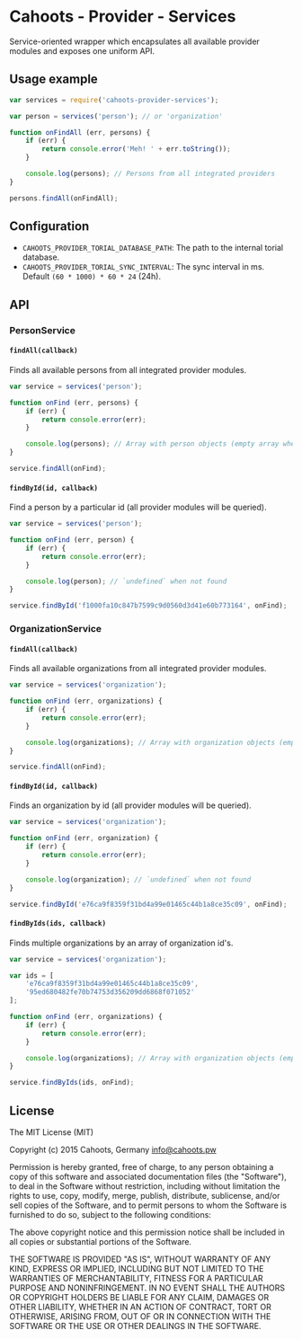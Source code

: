 # Cahoots - Provider - Services

Service-oriented wrapper which encapsulates all available provider modules and exposes one uniform API.

## Usage example

```js
var services = require('cahoots-provider-services');

var person = services('person'); // or 'organization'

function onFindAll (err, persons) {
	if (err) {
		return console.error('Meh! ' + err.toString());
	}

	console.log(persons); // Persons from all integrated providers
}

persons.findAll(onFindAll);
```

## Configuration

  * `CAHOOTS_PROVIDER_TORIAL_DATABASE_PATH`: The path to the internal torial database.
  * `CAHOOTS_PROVIDER_TORIAL_SYNC_INTERVAL`: The sync interval in ms. Default `(60 * 1000) * 60 * 24` (24h).

## API

### PersonService

#### `findAll(callback)`

Finds all available persons from all integrated provider modules.

```js
var service = services('person');

function onFind (err, persons) {
    if (err) {
        return console.error(err);
    }

    console.log(persons); // Array with person objects (empty array when no person available).
}

service.findAll(onFind);
```

#### `findById(id, callback)`

Find a person by a particular id (all provider modules will be queried).

```js
var service = services('person');

function onFind (err, person) {
    if (err) {
        return console.error(err);
    }

    console.log(person); // `undefined` when not found
}

service.findById('f1000fa10c847b7599c9d0560d3d41e60b773164', onFind);
```

### OrganizationService

#### `findAll(callback)`

Finds all available organizations from all integrated provider modules.

```js
var service = services('organization');

function onFind (err, organizations) {
    if (err) {
        return console.error(err);
    }

    console.log(organizations); // Array with organization objects (empty array when no organization available).
}

service.findAll(onFind);
```

#### `findById(id, callback)`

Finds an organization by id (all provider modules will be queried).

```js
var service = services('organization');

function onFind (err, organization) {
    if (err) {
        return console.error(err);
    }

    console.log(organization); // `undefined` when not found
}

service.findById('e76ca9f8359f31bd4a99e01465c44b1a8ce35c09', onFind);
```

#### `findByIds(ids, callback)`

Finds multiple organizations by an array of organization id's.

```js
var service = services('organization');

var ids = [
    'e76ca9f8359f31bd4a99e01465c44b1a8ce35c09',
    '95ed680482fe70b74753d356209dd6868f071052'
];

function onFind (err, organizations) {
    if (err) {
        return console.error(err);
    }

    console.log(organizations); // Array with organization objects (empty array when no organization available).
}

service.findByIds(ids, onFind);
```

## License

The MIT License (MIT)

Copyright (c) 2015 Cahoots, Germany <info@cahoots.pw>

Permission is hereby granted, free of charge, to any person obtaining a copy
of this software and associated documentation files (the "Software"), to deal
in the Software without restriction, including without limitation the rights
to use, copy, modify, merge, publish, distribute, sublicense, and/or sell
copies of the Software, and to permit persons to whom the Software is
furnished to do so, subject to the following conditions:

The above copyright notice and this permission notice shall be included in
all copies or substantial portions of the Software.

THE SOFTWARE IS PROVIDED "AS IS", WITHOUT WARRANTY OF ANY KIND, EXPRESS OR
IMPLIED, INCLUDING BUT NOT LIMITED TO THE WARRANTIES OF MERCHANTABILITY,
FITNESS FOR A PARTICULAR PURPOSE AND NONINFRINGEMENT. IN NO EVENT SHALL THE
AUTHORS OR COPYRIGHT HOLDERS BE LIABLE FOR ANY CLAIM, DAMAGES OR OTHER
LIABILITY, WHETHER IN AN ACTION OF CONTRACT, TORT OR OTHERWISE, ARISING FROM,
OUT OF OR IN CONNECTION WITH THE SOFTWARE OR THE USE OR OTHER DEALINGS IN
THE SOFTWARE.
